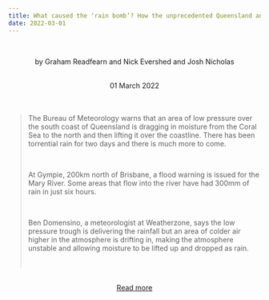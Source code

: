 ```yaml
---
title: What caused the ‘rain bomb’? How the unprecedented Queensland and NSW 2022 floods unfolded
date: 2022-03-01
---
```


<br><center>by Graham Readfearn and Nick Evershed and Josh Nicholas</center><br>

<center>01 March 2022</center><br><br>

<blockquote><p>The Bureau of Meteorology warns that an area of low pressure over the south coast of Queensland is dragging in moisture from the Coral Sea to the north and then lifting it over the coastline. There has been torrential rain for two days and there is much more to come.</p><br>

<p>At Gympie, 200km north of Brisbane, a flood warning is issued for the Mary River. Some areas that flow into the river have had 300mm of rain in just six hours.</p><br>

<p>Ben Domensino, a meteorologist at Weatherzone, says the low pressure trough is delivering the rainfall but an area of colder air higher in the atmosphere is drifting in, making the atmosphere unstable and allowing moisture to be lifted up and dropped as rain.</p><br>

</blockquote><br>

<center><a href="https://www.theguardian.com/australia-news/2022/mar/01/how-the-unprecedented-queensland-and-nsw-floods-unfolded">Read more</a></center>